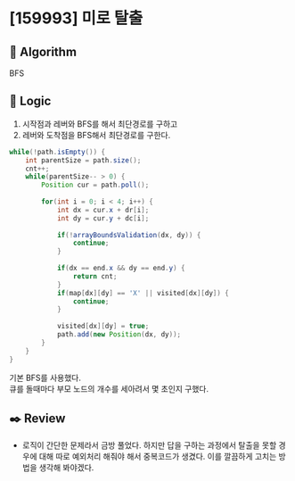 # [159993] 미로 탈출

## :pushpin: **Algorithm**

BFS

## :round_pushpin: **Logic**

1. 시작점과 레버와 BFS를 해서 최단경로를 구하고
2. 레버와 도착점을 BFS해서 최단경로를 구한다.

```java
while(!path.isEmpty()) {
    int parentSize = path.size();
    cnt++;
    while(parentSize-- > 0) {
        Position cur = path.poll();
        
        for(int i = 0; i < 4; i++) {
            int dx = cur.x + dr[i];
            int dy = cur.y + dc[i];
            
            if(!arrayBoundsValidation(dx, dy)) {
                continue;
            }
    
            if(dx == end.x && dy == end.y) {
                return cnt;
            }
            if(map[dx][dy] == 'X' || visited[dx][dy]) {
                continue;
            }
            
            visited[dx][dy] = true;
            path.add(new Position(dx, dy));
        }
    }	
}
```
기본 BFS를 사용했다.<br/>
큐를 돌때마다 부모 노드의 개수를 세아려서 몇 초인지 구했다.

## :black_nib: **Review**

- 로직이 간단한 문제라서 금방 풀었다. 하지만 답을 구하는 과정에서 탈출을 못할 경우에 대해 따로 예외처리 해줘야 해서 중복코드가 생겼다. 이를 깔끔하게 고치는 방법을 생각해 봐야겠다.

